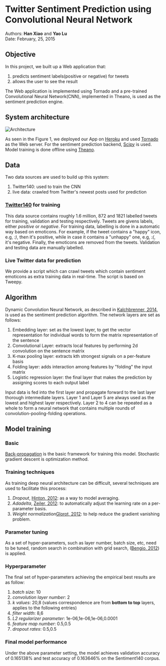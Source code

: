 # Twitter Sentiment Prediction using Convolutional Neural Network

Authors: **Han Xiao** and **Yao Lu**  
Date: February, 25, 2015

## Objective

In this project, we built up a Web application that:

1. predicts sentiment labels(positive or negative) for tweets
2. allows the user to see the result

The Web application is implemented using Tornado and a pre-trained Convolutional Neural Network(CNN), implemented in Theano, is used as the sentiment prediction engine.

## System architecture

![Architecture](http://s14.postimg.org/ofb5250ip/twitter_sent_cnn_infra.png)

As seen in the Figure 1, we deployed our App on [Heroku](https://www.heroku.com/) and used [Tornado](http://www.tornadoweb.org/en/stable/) as the Web server. For the sentiment prediction backend, [Scipy](http://www.scipy.org/) is used. Model training is done offline using [Theano](deeplearning.net/software/theano/).

## Data

Two data sources are used to build up this system:

1. Twitter140: used to train the CNN
2. live data: crawled from Twitter's newest posts used for prediction

### [Twitter140](http://help.sentiment140.com/for-students/) for training
This data source contains roughly 1.6 million, 872 and 1821 labelled tweets for training, validation and testing respectively. Tweets are givens labels, either *positive* or *negative*. For training data, labelling is done in a automatic way based on emoticons. For example, if the tweet contains a "happy" icon, e.g, *:)*, then it's positive, while in case it contains a "unhappy" one, e.g, *:(*, it's negative. Finally, the emoticons are removed from the tweets. Validation and testing data are manually labelled.

### Live Twitter data for prediction
We provide a script which can crawl tweets which contain sentiment emoticons as extra training data in real-time. The script is based on Tweepy.


## Algorithm

Dynamic Convolution Neural Network, as described in [Kalchbrenner, 2014](http://nal.co/papers/Kalchbrenner_DCNN_ACL14), is used as the sentiment prediction algorithm. The network layers are set as follows:

1. Embedding layer: set as the lowest layer, to get the vector representation for individual words to form the matrix representation of the sentence
2. Convolutional Layer: extracts local features  by performing 2d convolution on the sentence matrix
3. K-max pooling layer: extracts kth strongest signals on a per-feature basis
4. Folding layer: adds interaction among features by "folding" the input matrix
5. Logistic regression layer: the final layer that makes the prediction by assigning scores to each output label

Input data is fed into the first layer and propagate forward to the last layer thorough intermediate layers. Layer 1 and Layer 5 are always used as the lowest and highest layer respectively. Layer 2 to 4 can be repeated as a whole to form a neural network that contains multiple rounds of convolution-pooling-folding operations.

## Model training

### Basic
[Back-propagation](http://en.wikipedia.org/wiki/Backpropagation) is the basic framework for training this model. Stochastic gradient descent is optimization method.

### Training techniques
As training deep neural architecture can be difficult, several techniques are used to facilitate this process:

1. *Dropout*, [Hinton, 2012](http://arxiv.org/pdf/1207.0580.pdf): as a way to model averaging.
2. *Adadelta*, [Zeiler, 2012](http://arxiv.org/abs/1212.5701): to automatically adjust the learning rate on a per-parameter basis.
3. *Weight normalization*[Glorot, 2012](http://jmlr.org/proceedings/papers/v9/glorot10a/glorot10a.pdf): to help reduce the gradient vanishing problem.

### Parameter tuning

As a set of hyper-parameters, such as layer number, batch size, etc, need to be tuned, random search in combination with grid search, ([Bengio, 2012](http://arxiv.org/abs/1206.5533)) is applied.

### Hyperparameter

The final set of hyper-parameters achieving the empirical best results are as follow:

1. *batch size*: 10
2. *convolution layer number*: 2
3. *k values*: 20,8 (values correspondence are from **bottom to top**  layers, applies to the following entries)
4. *filter width*: 8,6
5. *L2 regularizer parameter*: 1e-06,1e-06,1e-06,0.0001
6. *feature map number*: 0.5,0.5
7. *dropout rates*: 0.5,0.5

### Final model performance
Under the above parameter setting, the model achieves validation accuracy of 0.165138% and test accuracy of 0.163646% on the Sentiment140 corpus.
